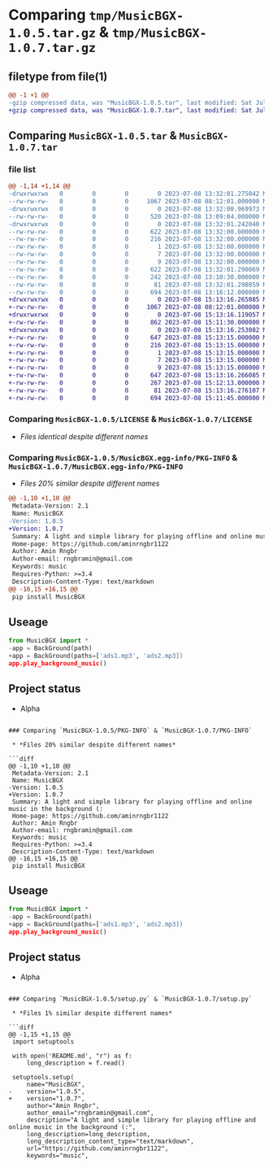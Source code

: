 # Comparing `tmp/MusicBGX-1.0.5.tar.gz` & `tmp/MusicBGX-1.0.7.tar.gz`

## filetype from file(1)

```diff
@@ -1 +1 @@
-gzip compressed data, was "MusicBGX-1.0.5.tar", last modified: Sat Jul  8 13:32:01 2023, max compression
+gzip compressed data, was "MusicBGX-1.0.7.tar", last modified: Sat Jul  8 15:13:16 2023, max compression
```

## Comparing `MusicBGX-1.0.5.tar` & `MusicBGX-1.0.7.tar`

### file list

```diff
@@ -1,14 +1,14 @@
-drwxrwxrwx   0        0        0        0 2023-07-08 13:32:01.275042 MusicBGX-1.0.5/
--rw-rw-rw-   0        0        0     1067 2023-07-08 08:12:01.000000 MusicBGX-1.0.5/LICENSE
-drwxrwxrwx   0        0        0        0 2023-07-08 13:32:00.969973 MusicBGX-1.0.5/MusicBGX/
--rw-rw-rw-   0        0        0      520 2023-07-08 13:09:04.000000 MusicBGX-1.0.5/MusicBGX/__init__.py
-drwxrwxrwx   0        0        0        0 2023-07-08 13:32:01.242040 MusicBGX-1.0.5/MusicBGX.egg-info/
--rw-rw-rw-   0        0        0      622 2023-07-08 13:32:00.000000 MusicBGX-1.0.5/MusicBGX.egg-info/PKG-INFO
--rw-rw-rw-   0        0        0      216 2023-07-08 13:32:00.000000 MusicBGX-1.0.5/MusicBGX.egg-info/SOURCES.txt
--rw-rw-rw-   0        0        0        1 2023-07-08 13:32:00.000000 MusicBGX-1.0.5/MusicBGX.egg-info/dependency_links.txt
--rw-rw-rw-   0        0        0        7 2023-07-08 13:32:00.000000 MusicBGX-1.0.5/MusicBGX.egg-info/requires.txt
--rw-rw-rw-   0        0        0        9 2023-07-08 13:32:00.000000 MusicBGX-1.0.5/MusicBGX.egg-info/top_level.txt
--rw-rw-rw-   0        0        0      622 2023-07-08 13:32:01.290069 MusicBGX-1.0.5/PKG-INFO
--rw-rw-rw-   0        0        0      242 2023-07-08 13:10:30.000000 MusicBGX-1.0.5/README.md
--rw-rw-rw-   0        0        0       81 2023-07-08 13:32:01.298059 MusicBGX-1.0.5/setup.cfg
--rw-rw-rw-   0        0        0      694 2023-07-08 13:16:12.000000 MusicBGX-1.0.5/setup.py
+drwxrwxrwx   0        0        0        0 2023-07-08 15:13:16.265085 MusicBGX-1.0.7/
+-rw-rw-rw-   0        0        0     1067 2023-07-08 08:12:01.000000 MusicBGX-1.0.7/LICENSE
+drwxrwxrwx   0        0        0        0 2023-07-08 15:13:16.119057 MusicBGX-1.0.7/MusicBGX/
+-rw-rw-rw-   0        0        0      862 2023-07-08 15:11:30.000000 MusicBGX-1.0.7/MusicBGX/__init__.py
+drwxrwxrwx   0        0        0        0 2023-07-08 15:13:16.253082 MusicBGX-1.0.7/MusicBGX.egg-info/
+-rw-rw-rw-   0        0        0      647 2023-07-08 15:13:15.000000 MusicBGX-1.0.7/MusicBGX.egg-info/PKG-INFO
+-rw-rw-rw-   0        0        0      216 2023-07-08 15:13:15.000000 MusicBGX-1.0.7/MusicBGX.egg-info/SOURCES.txt
+-rw-rw-rw-   0        0        0        1 2023-07-08 15:13:15.000000 MusicBGX-1.0.7/MusicBGX.egg-info/dependency_links.txt
+-rw-rw-rw-   0        0        0        7 2023-07-08 15:13:15.000000 MusicBGX-1.0.7/MusicBGX.egg-info/requires.txt
+-rw-rw-rw-   0        0        0        9 2023-07-08 15:13:15.000000 MusicBGX-1.0.7/MusicBGX.egg-info/top_level.txt
+-rw-rw-rw-   0        0        0      647 2023-07-08 15:13:16.266085 MusicBGX-1.0.7/PKG-INFO
+-rw-rw-rw-   0        0        0      267 2023-07-08 15:12:13.000000 MusicBGX-1.0.7/README.md
+-rw-rw-rw-   0        0        0       81 2023-07-08 15:13:16.276107 MusicBGX-1.0.7/setup.cfg
+-rw-rw-rw-   0        0        0      694 2023-07-08 15:11:45.000000 MusicBGX-1.0.7/setup.py
```

### Comparing `MusicBGX-1.0.5/LICENSE` & `MusicBGX-1.0.7/LICENSE`

 * *Files identical despite different names*

### Comparing `MusicBGX-1.0.5/MusicBGX.egg-info/PKG-INFO` & `MusicBGX-1.0.7/MusicBGX.egg-info/PKG-INFO`

 * *Files 20% similar despite different names*

```diff
@@ -1,10 +1,10 @@
 Metadata-Version: 2.1
 Name: MusicBGX
-Version: 1.0.5
+Version: 1.0.7
 Summary: A light and simple library for playing offline and online music in the background (:
 Home-page: https://github.com/aminrngbr1122
 Author: Amin Rngbr
 Author-email: rngbramin@gmail.com
 Keywords: music
 Requires-Python: >=3.4
 Description-Content-Type: text/markdown
@@ -16,15 +16,15 @@
 pip install MusicBGX
 ```
 
 ## Useage
 
 ```python
 from MusicBGX import *
-app = BackGround(path)
+app = BackGround(paths=['ads1.mp3', 'ads2.mp3])
 app.play_background_music()
 ```
 
 ## Project status
 
 - Alpha
```

### Comparing `MusicBGX-1.0.5/PKG-INFO` & `MusicBGX-1.0.7/PKG-INFO`

 * *Files 20% similar despite different names*

```diff
@@ -1,10 +1,10 @@
 Metadata-Version: 2.1
 Name: MusicBGX
-Version: 1.0.5
+Version: 1.0.7
 Summary: A light and simple library for playing offline and online music in the background (:
 Home-page: https://github.com/aminrngbr1122
 Author: Amin Rngbr
 Author-email: rngbramin@gmail.com
 Keywords: music
 Requires-Python: >=3.4
 Description-Content-Type: text/markdown
@@ -16,15 +16,15 @@
 pip install MusicBGX
 ```
 
 ## Useage
 
 ```python
 from MusicBGX import *
-app = BackGround(path)
+app = BackGround(paths=['ads1.mp3', 'ads2.mp3])
 app.play_background_music()
 ```
 
 ## Project status
 
 - Alpha
```

### Comparing `MusicBGX-1.0.5/setup.py` & `MusicBGX-1.0.7/setup.py`

 * *Files 1% similar despite different names*

```diff
@@ -1,15 +1,15 @@
 import setuptools
 
 with open('README.md', "r") as f:
     long_description = f.read()
 
 setuptools.setup(
     name="MusicBGX",
-    version="1.0.5",
+    version="1.0.7",
     author="Amin Rngbr",
     author_email="rngbramin@gmail.com",
     description="A light and simple library for playing offline and online music in the background (:",
     long_description=long_description,
     long_description_content_type="text/markdown",
     url="https://github.com/aminrngbr1122",
     keywords="music",
```

